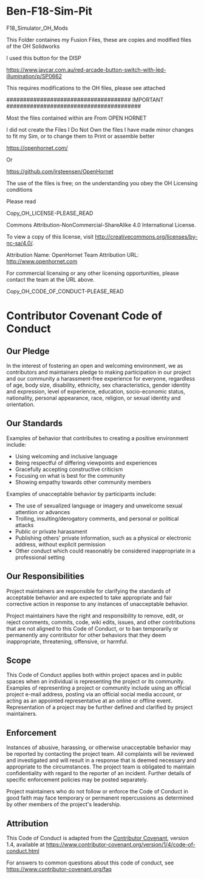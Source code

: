 # Ben-F18-Sim-Pit
 F18_Simulator_OH_Mods

This Folder containes my Fusion Files, these are copies and modified files of the OH Solidworks


I used this button for the DISP

https://www.jaycar.com.au/red-arcade-button-switch-with-led-illumination/p/SP0662

This requires modifications to the OH files, please see attached






##################################### IMPORTANT ########################################

Most the files contained within are From OPEN HORNET

I did not create the Files
I Do Not Own the files
I have made minor changes to fit my Sim, or to change them to Print or assemble better


https://openhornet.com/ 

Or 

https://github.com/jrsteensen/OpenHornet

The use of the files is free; on the understanding you obey the OH Licensing conditions

Please read

Copy_OH_LICENSE-PLEASE_READ

Commons Attribution-NonCommercial-ShareAlike 4.0 International License. 

To view a copy of this license, visit http://creativecommons.org/licenses/by-nc-sa/4.0/.

Attribution Name: OpenHornet Team
Attribution URL: http://www.openhornet.com

For commercial licensing or any other licensing opportunities, please contact the team at the URL above.


Copy_OH_CODE_OF_CONDUCT-PLEASE_READ

# Contributor Covenant Code of Conduct

## Our Pledge

In the interest of fostering an open and welcoming environment, we as contributors and maintainers pledge to making participation in our project and our community a harassment-free experience for everyone, regardless of age, body size, disability, ethnicity, sex characteristics, gender identity and expression, level of experience, education, socio-economic status, nationality, personal appearance, race, religion, or sexual identity and orientation.

## Our Standards

Examples of behavior that contributes to creating a positive environment include:

* Using welcoming and inclusive language
* Being respectful of differing viewpoints and experiences
* Gracefully accepting constructive criticism
* Focusing on what is best for the community
* Showing empathy towards other community members

Examples of unacceptable behavior by participants include:

* The use of sexualized language or imagery and unwelcome sexual attention or
 advances
* Trolling, insulting/derogatory comments, and personal or political attacks
* Public or private harassment
* Publishing others' private information, such as a physical or electronic
 address, without explicit permission
* Other conduct which could reasonably be considered inappropriate in a
 professional setting

## Our Responsibilities

Project maintainers are responsible for clarifying the standards of acceptable behavior and are expected to take appropriate and fair corrective action in response to any instances of unacceptable behavior.

Project maintainers have the right and responsibility to remove, edit, or reject comments, commits, code, wiki edits, issues, and other contributions that are not aligned to this Code of Conduct, or to ban temporarily or permanently any contributor for other behaviors that they deem inappropriate, threatening, offensive, or harmful.

## Scope

This Code of Conduct applies both within project spaces and in public spaces when an individual is representing the project or its community. Examples of representing a project or community include using an official project e-mail address, posting via an official social media account, or acting as an appointed representative at an online or offline event. Representation of a project may be further defined and clarified by project maintainers.

## Enforcement

Instances of abusive, harassing, or otherwise unacceptable behavior may be reported by contacting the project team. All complaints will be reviewed and investigated and will result in a response that is deemed necessary and appropriate to the circumstances. The project team is obligated to maintain confidentiality with regard to the reporter of an incident. Further details of specific enforcement policies may be posted separately.

Project maintainers who do not follow or enforce the Code of Conduct in good faith may face temporary or permanent repercussions as determined by other members of the project's leadership.

## Attribution

This Code of Conduct is adapted from the [Contributor Covenant][homepage], version 1.4, available at https://www.contributor-covenant.org/version/1/4/code-of-conduct.html

[homepage]: https://www.contributor-covenant.org

For answers to common questions about this code of conduct, see https://www.contributor-covenant.org/faq

